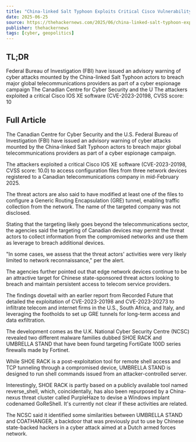 ```yaml
---
title: "China-linked Salt Typhoon Exploits Critical Cisco Vulnerability to Target Canadian Telecom"
date: 2025-06-25
source: https://thehackernews.com/2025/06/china-linked-salt-typhoon-exploits.html
publisher: thehackernews
tags: [cyber, geopolitics]
---
```


## TL;DR

Federal Bureau of Investigation (FBI) have issued an advisory warning of cyber attacks mounted by the China-linked Salt Typhoon actors to breach major global telecommunications providers as part of a cyber espionage campaign The Canadian Centre for Cyber Security and the U The attackers exploited a critical Cisco IOS XE software (CVE-2023-20198, CVSS score: 10

## Full Article

The Canadian Centre for Cyber Security and the U.S. Federal Bureau of Investigation (FBI) have issued an advisory warning of cyber attacks mounted by the China-linked Salt Typhoon actors to breach major global telecommunications providers as part of a cyber espionage campaign.

The attackers exploited a critical Cisco IOS XE software (CVE-2023-20198, CVSS score: 10.0) to access configuration files from three network devices registered to a Canadian telecommunications company in mid-February 2025.

The threat actors are also said to have modified at least one of the files to configure a Generic Routing Encapsulation (GRE) tunnel, enabling traffic collection from the network. The name of the targeted company was not disclosed.

Stating that the targeting likely goes beyond the telecommunications sector, the agencies said the targeting of Canadian devices may permit the threat actors to collect information from the compromised networks and use them as leverage to breach additional devices.

"In some cases, we assess that the threat actors' activities were very likely limited to network reconnaissance," per the alert.

The agencies further pointed out that edge network devices continue to be an attractive target for Chinese state-sponsored threat actors looking to breach and maintain persistent access to telecom service providers.

The findings dovetail with an earlier report from Recorded Future that detailed the exploitation of CVE-2023-20198 and CVE-2023-20273 to infiltrate telecom and internet firms in the U.S., South Africa, and Italy, and leveraging the footholds to set up GRE tunnels for long-term access and data exfiltration.

The development comes as the U.K. National Cyber Security Centre (NCSC) revealed two different malware families dubbed SHOE RACK and UMBRELLA STAND that have been found targeting FortiGate 100D series firewalls made by Fortinet.

While SHOE RACK is a post-exploitation tool for remote shell access and TCP tunneling through a compromised device, UMBRELLA STAND is designed to run shell commands issued from an attacker-controlled server.

Interestingly, SHOE RACK is partly based on a publicly available tool named reverse_shell, which, coincidentally, has also been repurposed by a China-nexus threat cluster called PurpleHaze to devise a Windows implant codenamed GoReShell. It's currently not clear if these activities are related.

The NCSC said it identified some similarities between UMBRELLA STAND and COATHANGER, a backdoor that was previously put to use by Chinese state-backed hackers in a cyber attack aimed at a Dutch armed forces network.